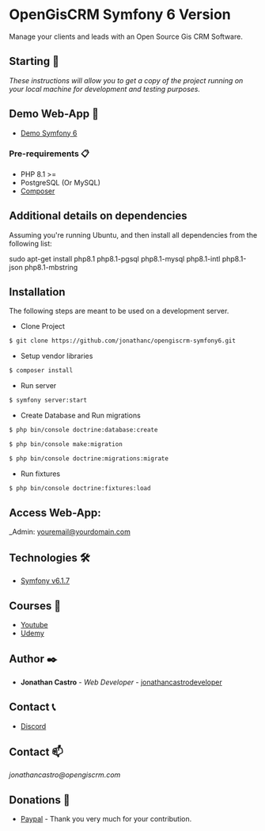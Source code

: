 # OpenGisCRM Symfony 6 Version
Manage your clients and leads with an Open Source Gis CRM Software.

## Starting 🚀

_These instructions will allow you to get a copy of the project running on your local machine for development and testing purposes._

## Demo Web-App :movie_camera: 


* [Demo Symfony 6](https://www.youtube.com/watch?v=nDQmo14mxuk)

### Pre-requirements 📋

- PHP 8.1 >=
- PostgreSQL (Or MySQL)
- [Composer](https://getcomposer.org/)

## Additional details on dependencies

Assuming you're running Ubuntu, and then install all dependencies from the following list:

sudo apt-get install php8.1 php8.1-pgsql php8.1-mysql php8.1-intl php8.1-json php8.1-mbstring

## Installation

The following steps are meant to be used on a development server.


- Clone Project

```bash
$ git clone https://github.com/jonathanc/opengiscrm-symfony6.git
``` 
- Setup vendor libraries 

```bash
$ composer install
```
- Run server 

```bash
$ symfony server:start
```
- Create Database and Run migrations

```bash
$ php bin/console doctrine:database:create
```

```bash
$ php bin/console make:migration  
```

```bash
$ php bin/console doctrine:migrations:migrate  
```

- Run fixtures

```bash
$ php bin/console doctrine:fixtures:load 
```

## Access Web-App:

_Admin: youremail@yourdomain.com

## Technologies 🛠️

* [Symfony v6.1.7](https://symfony.com/doc/current/index.html) 

## Courses :movie_camera: 

* [Youtube](https://www.youtube.com/channel/UCh7tHVI7ZmqJbJmpPlvl7HQ)
* [Udemy](https://www.udemy.com/course/codeigniter-4-desarrollando-en-linux/?referralCode=9607DCD14D42AE5C29F9)    

## Author ✒️

* **Jonathan Castro** - *Web Developer* - [jonathancastrodeveloper](https://github.com/jonathancastrodeveloper)

## Contact :telephone_receiver:

* [Discord](https://discord.gg/hzgXcPxkmq)

## Contact :mailbox:

_jonathancastro@opengiscrm.com_

## Donations 🎁

* [Paypal](https://paypal.me/joncastroweb?locale.x=es_XC) - Thank you very much for your contribution.
